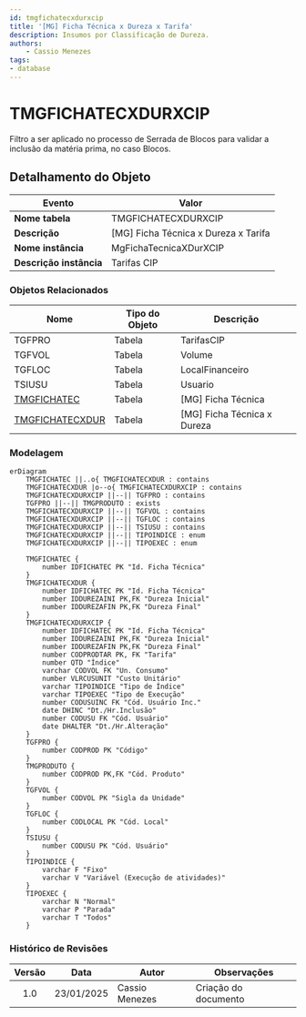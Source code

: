 ```yaml
---
id: tmgfichatecxdurxcip
title: '[MG] Ficha Técnica x Dureza x Tarifa'
description: Insumos por Classificação de Dureza.
authors:
    - Cassio Menezes
tags: 
- database
---
```

# TMGFICHATECXDURXCIP

Filtro a ser aplicado no processo de Serrada de Blocos para validar a inclusão da matéria prima, no caso Blocos.

## Detalhamento do Objeto

| Evento | Valor |
|--|--|
| **Nome tabela** | TMGFICHATECXDURXCIP |
| **Descrição** | [MG] Ficha Técnica x Dureza x Tarifa |
| **Nome instância** | MgFichaTecnicaXDurXCIP |
| **Descrição instância** | Tarifas CIP |

### Objetos Relacionados

| Nome | Tipo do Objeto | Descrição |
|--|--|--|
| TGFPRO | Tabela | TarifasCIP |
| TGFVOL | Tabela | Volume |
| TGFLOC | Tabela | LocalFinanceiro |
| TSIUSU | Tabela | Usuario |
| [TMGFICHATEC](TMGFICHATEC.md) | Tabela | [MG] Ficha Técnica |
| [TMGFICHATECXDUR](TMGFICHATECXDUR.md) | Tabela | [MG] Ficha Técnica x Dureza |

### Modelagem

```mermaid
erDiagram
    TMGFICHATEC ||..o{ TMGFICHATECXDUR : contains
    TMGFICHATECXDUR |o--o{ TMGFICHATECXDURXCIP : contains
    TMGFICHATECXDURXCIP ||--|| TGFPRO : contains
    TGFPRO ||--|| TMGPRODUTO : exists
    TMGFICHATECXDURXCIP ||--|| TGFVOL : contains
    TMGFICHATECXDURXCIP ||--|| TGFLOC : contains
    TMGFICHATECXDURXCIP ||--|| TSIUSU : contains
    TMGFICHATECXDURXCIP ||--|| TIPOINDICE : enum
    TMGFICHATECXDURXCIP ||--|| TIPOEXEC : enum

	TMGFICHATEC {
		number IDFICHATEC PK "Id. Ficha Técnica"
	}
	TMGFICHATECXDUR {
		number IDFICHATEC PK "Id. Ficha Técnica"
        number IDDUREZAINI PK,FK "Dureza Inicial"
        number IDDUREZAFIN PK,FK "Dureza Final"
	}
	TMGFICHATECXDURXCIP {
		number IDFICHATEC PK "Id. Ficha Técnica"
        number IDDUREZAINI PK,FK "Dureza Inicial"
        number IDDUREZAFIN PK,FK "Dureza Final"
        number CODPRODTAR PK, FK "Tarifa"
        number QTD "Índice"
        varchar CODVOL FK "Un. Consumo"
        number VLRCUSUNIT "Custo Unitário"
        varchar TIPOINDICE "Tipo de Índice"
        varchar TIPOEXEC "Tipo de Execução"
        number CODUSUINC FK "Cód. Usuário Inc."
        date DHINC "Dt./Hr.Inclusão"
        number CODUSU FK "Cód. Usuário"
        date DHALTER "Dt./Hr.Alteração"
	}
    TGFPRO {
        number CODPROD PK "Código"
    }
    TMGPRODUTO {
        number CODPROD PK,FK "Cód. Produto"
    }
    TGFVOL {
        number CODVOL PK "Sigla da Unidade"
    }
    TGFLOC {
        number CODLOCAL PK "Cód. Local"
    }
    TSIUSU {
        number CODUSU PK "Cód. Usuário"
    }
    TIPOINDICE {
        varchar F "Fixo"
        varchar V "Variável (Execução de atividades)"
    }
    TIPOEXEC {
        varchar N "Normal"
        varchar P "Parada"
        varchar T "Todos"
    }
```

### Histórico de Revisões

| Versão | Data | Autor | Observações |
|:--:|:--:|--|--|
| 1.0 | 23/01/2025 | Cassio Menezes | Criação do documento |
